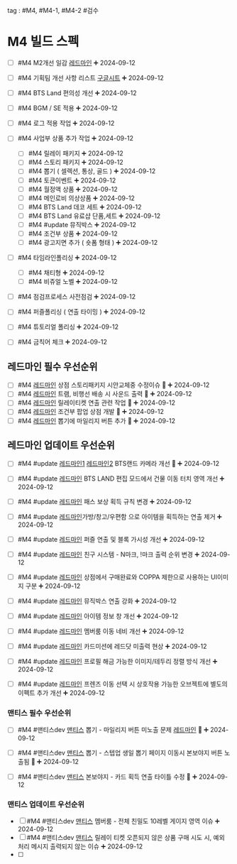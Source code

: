 

tag : #M4, #M4-1, #M4-2 #검수

# M4 빌드 스펙
- [ ] #M4 M2개선 일감 [레드마인](https://redmine.takeone.co.kr/projects/btsw2/issues?c%5B%5D=tracker&c%5B%5D=fixed_version&c%5B%5D=priority&c%5B%5D=status&c%5B%5D=subject&c%5B%5D=assigned_to&c%5B%5D=start_date&c%5B%5D=due_date&f%5B%5D=status_id&f%5B%5D=subject&f%5B%5D=&group_by=&op%5Bstatus_id%5D=%2A&op%5Bsubject%5D=~&per_page=50&set_filter=1&sort=priority%3Adesc%2Cid%3Adesc&t%5B%5D=&utf8=%E2%9C%93&v%5Bsubject%5D%5B%5D=M2%EA%B0%9C%EC%84%A0) ➕ 2024-09-12 
- [ ] #M4 기획팀 개선 사항 리스트 [구글시트](https://docs.google.com/presentation/d/1zmUhiF3QRo8G3pxWcnS5xGh1LMlc6waw/edit#slide=id.p1) ➕ 2024-09-12
- [ ] #M4 BTS Land 편의성 개선 ➕ 2024-09-12
- [ ] #M4 BGM / SE 적용 ➕ 2024-09-12
- [ ] #M4 로그 적용 작업 ➕ 2024-09-12
- [ ] #M4 사업부 상품 추가 작업 ➕ 2024-09-12
	- [ ] #M4 릴레이 패키지 ➕ 2024-09-12
	- [ ] #M4 스토리 패키지 ➕ 2024-09-12
	- [ ] #M4 뽑기 ( 셀렉션, 통상, 골드 ) ➕ 2024-09-12
	- [ ] #M4 토큰이벤트  ➕ 2024-09-12
	- [ ] #M4 월정액 상품 ➕ 2024-09-12
	- [ ] #M4 메인로비 의상상품 ➕ 2024-09-12
	- [ ] #M4 BTS Land 데코 세트 ➕ 2024-09-12
	- [ ] #M4 BTS Land 유료샵  단품,세트 ➕ 2024-09-12
	- [ ] #M4 #update 뮤직박스 ➕ 2024-09-12
	- [ ] #M4 조건부 상품 ➕ 2024-09-12
	- [ ] #M4 광고지면 추가 ( 숏폼 형태 ) ➕ 2024-09-12
- [ ] #M4 타임라인폴리싱 ➕ 2024-09-12
	- [ ] #M4 채티형 ➕ 2024-09-12
	- [ ] #M4 비쥬얼 노벨 ➕ 2024-09-12
- [ ] #M4 점검프로세스 사전점검 ➕ 2024-09-12
- [ ] #M4 퍼즐폴리싱 ( 연출 타이밍 ) ➕ 2024-09-12
- [ ] #M4 튜토리얼 폴리싱 ➕ 2024-09-12
- [ ] #M4 금칙어 체크 ➕ 2024-09-12


## 레드마인 필수 우선순위
- [ ] #M4 [레드마인](https://redmine.takeone.co.kr/issues/15866) 상점 스토리패키지 시안교체중 수정이슈 🔺 ➕ 2024-09-12
- [ ] #M4 [레드마인](https://redmine.takeone.co.kr/issues/15682) 트램, 비행선 배송 시 사운드 출력 🔺 ➕ 2024-09-12
- [ ] #M4 [레드마인](https://redmine.takeone.co.kr/issues/16399) 릴레이티켓 연출 관련 작업 🔺 ➕ 2024-09-12
- [ ] #M4 [레드마인](https://redmine.takeone.co.kr/issues/16299) 조건부 팝업 상점 개발 🔺 ➕ 2024-09-12
- [ ] #M4 [레드마인](https://redmine.takeone.co.kr/issues/16084) 뽑기에 마일리지 버튼 추가 🔺 ➕ 2024-09-12

## 레드마인 업데이트 우선순위
- [ ] #M4 #update [레드마인1](https://redmine.takeone.co.kr/issues/16058) [레드마인2](https://redmine.takeone.co.kr/issues/16371) BTS랜드 카메라 개선 🔼 ➕ 2024-09-12
- [ ] #M4 #update [레드마인](https://redmine.takeone.co.kr/issues/15484) BTS LAND 편집 모드에서 건물 이동 터치 영역 개선 ➕ 2024-09-12
- [ ] #M4 #update [레드마인](https://redmine.takeone.co.kr/issues/15656) 패스 보상 획득 규칙 변경 ➕ 2024-09-12
- [ ] #M4 #update [레드마인](https://redmine.takeone.co.kr/issues/16092)가방/창고/우편함 으로 아이템을 획득하는 연출 제거 ➕ 2024-09-12
- [ ] #M4 #update [레드마인](https://redmine.takeone.co.kr/issues/16078) 퍼즐 연출 및 블록 가시성 개선 ➕ 2024-09-12
- [ ] #M4 #update [레드마인](https://redmine.takeone.co.kr/issues/16400) 친구 시스템 - N마크, !마크 출력 순위 변경 ➕ 2024-09-12
- [ ] #M4 #update [레드마인](https://redmine.takeone.co.kr/issues/16370) 상점에서 구매완료와 COPPA 제한으로 사용하는 UI이미지 구분 ➕ 2024-09-12
- [ ] #M4 #update [레드마인](https://redmine.takeone.co.kr/issues/16360) 뮤직박스 연출 강화 ➕ 2024-09-12
- [ ] #M4 #update [레드마인](https://redmine.takeone.co.kr/issues/16207) 아이템 정보 창 개선 ➕ 2024-09-12
- [ ] #M4 #update [레드마인](https://redmine.takeone.co.kr/issues/16091) 멤버룸 이동 네비 개선 ➕ 2024-09-12
- [ ] #M4 #update [레드마인](https://redmine.takeone.co.kr/issues/16067) 카드미션에 레드닷 미출력 현상 ➕ 2024-09-12
- [ ] #M4 #update [레드마인](https://redmine.takeone.co.kr/issues/16062) 프로필 해금 가능한 이미지/테두리 정렬 방식 개선 ➕ 2024-09-12
- [ ] #M4 #update [레드마인](https://redmine.takeone.co.kr/issues/16060) 프렌즈 이동 선택 시 상호작용 가능한 오브젝트에 별도의 이펙트 추가 개선 ➕ 2024-09-12


### 맨티스 필수 우선순위
- [ ] #M4 #맨티스dev [맨티스](https://mantis.takeone.co.kr/view.php?id=23869) 뽑기 - 마일리지 버튼 미노출 문제 [레드마인](https://redmine.takeone.co.kr/issues/16084)  🔺 ➕ 2024-09-12
- [ ] #M4 #맨티스dev [맨티스](https://mantis.takeone.co.kr/view.php?id=23868) 뽑기 - 스텝업 생일 뽑기 페이지 이동시 본보야지 버튼 노출됨 🔺 ➕ 2024-09-12
- [ ] #M4 #맨티스dev [맨티스](https://mantis.takeone.co.kr/view.php?id=23807) 본보야지 - 카드 획득 연출 타이틀 수정 🔺 ➕ 2024-09-12



### 맨티스 업데이트 우선순위
- [ ] #M4 #맨티스dev [맨티스](https://mantis.takeone.co.kr/view.php?id=23910) 멤버룸 - 전체 친밀도 10레벨 게이지 영역 이슈 ➕ 2024-09-12
- [ ] #M4 #맨티스dev [맨티스](https://mantis.takeone.co.kr/view.php?id=23871) 릴레이 티켓 오픈되지 않은 상품 구매 시도 시, 예외 처리 메시지 출력되지 않는 이슈 ➕ 2024-09-12
- [ ] 